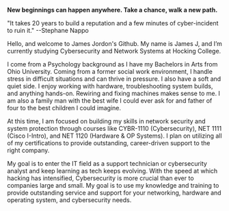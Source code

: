 **New beginnings can happen anywhere. Take a chance, walk a new path.**

"It takes 20 years to build a reputation and a few minutes of cyber-incident to ruin it." --Stephane Nappo

Hello, and welcome to James Jordon's Github. My name is James J, and I’m currently studying Cybersecurity and Network Systems at Hocking College.

I come from a Psychology background as I have my Bachelors in Arts from Ohio University. Coming from a former social work environment, I handle stress in difficult situations and can thrive in pressure. I also have a soft and quiet side. I enjoy working with hardware, troubleshooting system builds, and anything hands-on. Rewiring and fixing machines makes sense to me. I am also a family man with the best wife I could ever ask for and father of four to the best children I could imagine.

At this time, I am focused on building my skills in network security and system protection through courses like CYBR-1110 (Cybersecurity), NET 1111 (Cisco I-Intro), and NET 1120 (Hardware & OP Systems). I plan on utilizing all of my certifications to provide outstanding, career-driven support to the right company.

My goal is to enter the IT field as a support technician or cybersecurity analyst and keep learning as tech keeps evolving. With the speed at which hacking has intensified, Cybersecurity is more crucial than ever to companies large and small. My goal is to use my knowledge and training to provide outstanding service and support for your networking, hardware and operating system, and cybersecurity needs.
